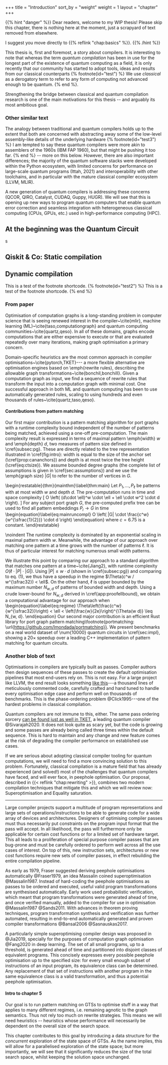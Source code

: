 +++
title = "Introduction"
sort_by = "weight"
weight = 1
layout = "chapter"
+++

{{% hint "danger" %}}
Dear readers, welcome to my WIP thesis! Please skip this chapter,
there is nothing here at the moment, just a scrapyard of text removed from
elsewhere.

I suggest you move directly to {{% reflink "chap:basics" %}}.
{{% /hint %}}


This thesis is, first and foremost, a story about compilers.
It is interesting to note that whereas the term *quantum compilation* has been in use for the longest part
of the existence of quantum computing as a field,
it is only recently that our community has started to adopt tools, ideas and results from our classical counterparts
{% footnote(id="test") %}
We use *classical* as a derogatory term to refer to any form of computing not advanced enough to be quantum.
{% end %}.

Strengthening the bridge between classical and quantum compilation research is one of the main motivations for this thesis -- and arguably its most ambitious goal.

### Other similar text


The analogy between traditional and quantum compilers holds up to the extent that
both are concerned with abstracting away some of the low-level assembly-like details
of the underlying hardware
{% footnote(id="test3") %}
I am tempted to say these quantum compilers were more akin to assemblers of the 1960s (IBM FAP 1960),
but that might be pushing it too far.
{% end %}
 -- more on this below.
However, there are also important differences; the majority of the
quantum software stacks were developed within the Python ecosystem, with limited
concerns for performance on large-scale quantum programs (Ittah, 2021) and interoperability with other
toolchains, and in particular with the mature classical compiler ecosystem (LLVM, MLIR).

A new generation of quantum compilers is addressing these concerns (QCOR, QIRO, Catalyst, CUDAQ, Guppy, HUGR).
We will see that this is opening up new ways to program quantum computers
that enable quantum error correction and seamless integration
with heterogeneous classical computing (CPUs, GPUs, etc.) used in high-performance computing (HPC).

## At the beginning was the Quantum Circuit
s

## Qiskit & Co: Static compilation

## Dynamic compilation

This is a test of the footnote shortcode.
{% footnote(id="test2") %}
This is a test of the footnote shortcode.
{% end %}

### From paper
Optimisation of computation graphs is a long-standing problem in computer science
that is seeing renewed interest in the compiler~\cite{mlir},
machine learning (ML)~\cite{taso,computationgraph}
and quantum computing communities~\cite{quartz,qeso}.
In all of these domains, graphs encode computations that are either expensive to execute or that are
evaluated repeatedly over many iterations,
making graph optimisation a primary concern.

Domain-specific heuristics are the most common approach in compiler
optimisations~\cite{pytorch,TKET}---
a more flexible alternative are optimisation engines based on \emph{rewrite rules},
describing the allowable graph transformations~\cite{bonchiI,bonchiII}.
Given a computation graph as input,
we find a sequence of rewrite rules that transform the input
into a computation graph with minimal cost.
One successful approach in both ML and quantum computing has been to use automatically generated rules, scaling to using hundreds and even thousands of rules~\cite{quartz,taso,qeso}.

#### Contributions from pattern matching

Our first major contribution is a pattern matching algorithm for port graphs
with a runtime complexity bound independent of the number of patterns being matched, achieved
using a one-off pre-computation.
The main complexity result is expressed in terms of maximal pattern
\emph{width} $w$ and \emph{depth} $d$, two measures of pattern
size defined in \cref{subsec:pg}.
These are directly related to the tree representation illustrated in \cref{fig:intro}:
width is equal to the size of the anchor set (\cref{prop:cananchors})
and depth is at most twice the tree height (\cref{eq:ctsize}).
We assume bounded degree graphs (the complete list of assumptions is given in \cref{sec:assumptions})
and we use
the \emph{graph size} $|G|$ to refer to the number of vertices in $G$.

\begin{restatable}{thm}{mainthm}\label{thm:main}
    Let $P_1, \dots, P_\ell$ be patterns with at most width $w$
    and depth $d$.
    The pre-computation runs in time and space complexity
    \[
    O \left( (d\cdot \ell)^w \cdot \ell + \ell \cdot w^2 \cdot d \right).
    \]
    For any subject port graph $G$, the pre-computed prefix tree can be used
    to find all
    pattern embeddings $P_i \to G$ in time
    \begin{equation}\label{eq:mainruncompl}
    O \left( |G| \cdot \frac{c^w}{w^{\sfrac{1}{2}}} \cdot d \right)
    \end{equation}
    where $c = 6.75$ is a constant.
\end{restatable}

\noindent
The runtime complexity is dominated by an exponential scaling in maximal pattern width $w$.
Meanwhile, the advantage of our approach over matching one pattern at a time grows with the number of patterns $\ell$.
It is thus of particular interest for matching numerous small width patterns.

We illustrate this point by comparing our approach
to a standard algorithm that matches one pattern
at a time~\cite{Jiang2}, with
runtime complexity $O(\ell \cdot |P| \cdot |G|)$.
Using $|P| \leq w\cdot d$ (shown in \cref{subsec:pg}) and
comparing to eq. (1), we thus
have a speedup in the regime $\Theta(c^w / w^{\sfrac32}) < \ell$.
On the other hand, $\ell$ is upper bounded
by the maximum number $N_{w, d}$ of patterns of bounded width and depth.
Using a crude lower-bound for $N_{w,d}$ derived in \cref{app:proofellbound},
we obtain a computational advantage for our approach when
\begin{equation}\label{eq:regime}
    \Theta\left(\frac{c^w}{w^{\sfrac32}}\right) < \ell < \left(\frac{w}{2e}\right)^{\Theta(w d)} \leq N_{w, d}.
\end{equation}
Our second major contribution is an efficient Rust library for port graph pattern matching\footnote{portmatching: \url{https://github.com/lmondada/portmatching}}.
We present benchmarks on a real world dataset of \num{10000} quantum circuits in \cref{sec:impl}, showing
a 20$\times$ speedup over a leading C++ implementation of pattern matching for quantum circuits.

### Another blob of text
Optimisations in compilers are typically built as passes.
Compiler authors then design sequences of these passes to create the default
optimisation pipelines that most end-users rely on.
This is not easy.
For a large project like LLVM, the end result looks something
[like this](https://github.com/llvm-mirror/llvm/blob/2c4ca6832fa6b306ee6a7010bfb80a3f2596f824/lib/Transforms/IPO/PassManagerBuilder.cpp)---a thousand lines of meticulously commented code,
carefully crafted and hand tuned to handle every optimisation
edge case and perform well on thousands of benchmarks.
This is the phase-ordering problem @Click1995&#x200B;---one of the hardest problems in classical compilation.

Quantum compilers are not immune to this, either.
The same pass ordering sorcery [can be found just as well in TKET](https://github.com/CQCL/tket/blob/5f7af8d97d81c620071e8b639a694b3a7135e2f8/tket/src/Transformations/OptimisationPass.cpp#L43), a
leading quantum compiler @Sivarajah2020.
It does not look quite as scary yet, but the code is growing and some passes
are already being called three times within the default sequence.
This is hard to maintain and any change and new feature comes at the risk
of degrading the compiler performance on established use cases.

If we are serious about adopting classical compiler tooling for quantum computations,
we will need to find a more convincing solution to this problem.
Fortunately, classical compilation is a mature field that has already experienced
(and solved!) most of the challenges that quantum compilers have faced, and will ever face,
in peephole optimisation.
Our proposal, described in {{< reflink "chap:rewriting" >}}, combines two modern compilation techniques
that mitigate this and which we will review now: Superoptimisation and Equality saturation.

---

Large compiler projects support a multitude of program representations and
large sets of operations/instructions to be able to generate code for a wide
array of devices and architectures.
Designers of optimising compiler passes must thus necessarily put constraints
on the program input format that the pass will accept.
In all likelihood, the pass will furthermore only be applicable for certain
cost functions or for a limited set of hardware target.
This all leads to a proliferation of special purpose compiler passes that are
bug-prone and must be carefully ordered to perform well across all the use
cases of interest.
On top of this, new instruction sets, architectures or new cost functions
require new sets of compiler passes, in effect rebuilding the entire compilation
pipeline.

As early as 1979, Fraser suggested deriving peephole optimisations
automatically @Fraser1979,
an idea Massalin coined superoptimisation @Massalin1987.
Instead of hard-coding the peephole optimisations as passes to be ordered and
executed, useful valid program transformations are synthesised automatically.
Early work used probabilistic verification, which meant that program
transformations were generated ahead of time, and once verified manually,
added to the compiler for use in optimisation @Massalin1987 @Sands2011.
With advances in theorem proving techniques,
program transformation synthesis and verification was further automated,
resulting in end-to-end automatically generated and proven compiler
transformations @Bansal2006 @Sasnauskas2017.

A particularly simple superoptimising compiler design was proposed in @Jia2019,
specially for the purposes of computation graph optimisation @Fang2020
in deep learning.
The set of all small programs, up to a threshold, is generated ahead of time and
partitioned into disjoint classes of equivalent programs.
This concisely expresses every possible peephole optimisation up to the specified
size: for every small enough subset of instructions of an input program,
its equivalence class can be determined.
Any replacement of that set of instructions with another program in the same
equivalence class
is a valid transformation, and thus a potential peephole optimisation.


#### Intro to chapter 5

Our goal is to run pattern matching on GTSs to optimise stuff
in a way that applies to many different regimes, i.e. remaining agnotic
to the graph semantics. Thus not rely too much on rewrite strategies.
This means we will need heuristics -- heuristics whose performance will
necessarily be dependent on the overall size of the search space.

This chapter contributes to this goal by introducing a data structure for
the _concurrent_ exploration of the state space of GTSs.
As the name implies, this will allow for a parallelised exploration of the state
space; but more importantly, we will see that it significantly reduces the
size of the total search space, whilst keeping the solution space
unchanged.
